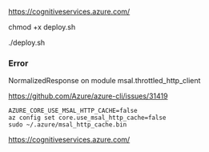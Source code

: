 https://cognitiveservices.azure.com/

chmod +x deploy.sh

./deploy.sh <resource-group-name>

### Error

NormalizedResponse on module msal.throttled_http_client

https://github.com/Azure/azure-cli/issues/31419

```
AZURE_CORE_USE_MSAL_HTTP_CACHE=false
az config set core.use_msal_http_cache=false
sudo ~/.azure/msal_http_cache.bin
```

https://cognitiveservices.azure.com/